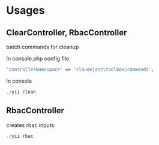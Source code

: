 Usages
======

ClearController, RbacController  
----------

batch commands for cleanup

In console.php config file.
```php
'controllerNamespace' => 'claudejanz\toolbox\commands',
```
In console
```php
./yii clean
```

RbacController  
----------

creates rbac inputs

```php
./yii rbac
```

